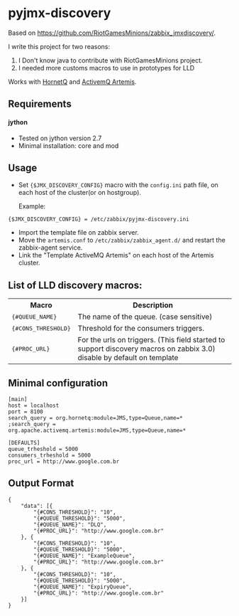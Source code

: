 # pyjmx-discovery

Based on https://github.com/RiotGamesMinions/zabbix_jmxdiscovery/.

I write this project for two reasons:
 1. I Don't know java to contribute with RiotGamesMinions project.
 2. I needed more customs macros to use in prototypes for LLD 

Works with [HornetQ](http://hornetq.jboss.org/) and [ActivemQ Artemis](https://activemq.apache.org/artemis/).

Requirements
------------
#### jython
- Tested on jython version 2.7
- Minimal installation: core and mod 

Usage
------------
- Set ```{$JMX_DISCOVERY_CONFIG}``` macro with the ```config.ini``` path file, on each host of the cluster(or on hostgroup).

    Example:
```
{$JMX_DISCOVERY_CONFIG} = /etc/zabbix/pyjmx-discovery.ini
```
- Import the template file on zabbix server.
- Move the ```artemis.conf``` to ```/etc/zabbix/zabbix_agent.d/``` and restart the zabbix-agent service.
- Link the "Template ActiveMQ Artemis" on each host of the Artemis cluster.

List of LLD discovery macros:
------------
<table>
  <tr>
    <th>Macro</th>
    <th>Description</th>
  </tr>
  <tr>
    <td><tt>{#QUEUE_NAME}</tt></td>
    <td>The name of the queue. (case sensitive)</td>
  </tr>
  <tr>
    <td><tt>{#CONS_THRESHOLD}</tt></td>
    <td>Threshold for the consumers triggers.</td>
  </tr>
  <tr>
    <td><tt>{#PROC_URL}</tt></td>
    <td>For the urls on triggers. (This field started to support discovery macros on zabbix 3.0)<br>disable by default on template<br></td>
  </tr>
</table>

Minimal configuration
------------

    [main]
    host = localhost
    port = 8100
    search_query = org.hornetq:module=JMS,type=Queue,name=*
    ;search_query = org.apache.activemq.artemis:module=JMS,type=Queue,name=*

    [DEFAULTS]
    queue_trheshold = 5000
    consumers_trheshold = 5000
    proc_url = http://www.google.com.br

Output Format
------------

```
{
	"data": [{
		"{#CONS_THRESHOLD}": "10",
		"{#QUEUE_THRESHOLD}": "5000",
		"{#QUEUE_NAME}": "DLQ",
		"{#PROC_URL}": "http://www.google.com.br"
	}, {
		"{#CONS_THRESHOLD}": "10",
		"{#QUEUE_THRESHOLD}": "5000",
		"{#QUEUE_NAME}": "ExampleQueue",
		"{#PROC_URL}": "http://www.google.com.br"
	}, {
		"{#CONS_THRESHOLD}": "10",
		"{#QUEUE_THRESHOLD}": "5000",
		"{#QUEUE_NAME}": "ExpiryQueue",
		"{#PROC_URL}": "http://www.google.com.br"
	}]
}
```
